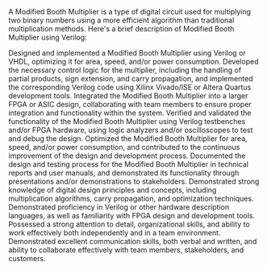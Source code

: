 A Modified Booth Multiplier is a type of digital circuit used for multiplying two binary numbers using a more efficient algorithm than traditional multiplication methods. Here's a brief description of Modified Booth Multiplier using Verilog:

Designed and implemented a Modified Booth Multiplier using Verilog or VHDL, optimizing it for area, speed, and/or power consumption.
Developed the necessary control logic for the multiplier, including the handling of partial products, sign extension, and carry propagation, and implemented the corresponding Verilog code using Xilinx Vivado/ISE or Altera Quartus development tools.
Integrated the Modified Booth Multiplier into a larger FPGA or ASIC design, collaborating with team members to ensure proper integration and functionality within the system.
Verified and validated the functionality of the Modified Booth Multiplier using Verilog testbenches and/or FPGA hardware, using logic analyzers and/or oscilloscopes to test and debug the design.
Optimized the Modified Booth Multiplier for area, speed, and/or power consumption, and contributed to the continuous improvement of the design and development process.
Documented the design and testing process for the Modified Booth Multiplier in technical reports and user manuals, and demonstrated its functionality through presentations and/or demonstrations to stakeholders.
Demonstrated strong knowledge of digital design principles and concepts, including multiplication algorithms, carry propagation, and optimization techniques.
Demonstrated proficiency in Verilog or other hardware description languages, as well as familiarity with FPGA design and development tools.
Possessed a strong attention to detail, organizational skills, and ability to work effectively both independently and in a team environment.
Demonstrated excellent communication skills, both verbal and written, and ability to collaborate effectively with team members, stakeholders, and customers.
